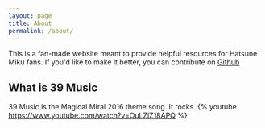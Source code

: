 ```yaml
---
layout: page
title: About
permalink: /about/
---
```


This is a fan-made website meant to provide helpful resources for Hatsune Miku
fans. If you'd like to make it better, you can contribute on [Github](https://github.com/talisein/39musicrocks/)

## What is 39 Music
39 Music is the Magical Mirai 2016 theme song. It rocks.
{% youtube https://www.youtube.com/watch?v=OuLZlZ18APQ %}
